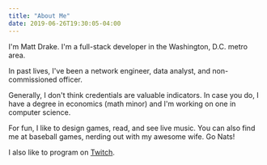 ```yaml
---
title: "About Me"
date: 2019-06-26T19:30:05-04:00
---
```


I'm Matt Drake. I'm a full-stack developer in the Washington, D.C. metro area.

In past lives, I've been a network engineer, data analyst, and non-commissioned
officer.

Generally, I don't think credentials are valuable indicators. In case you do, I
have a degree in economics (math minor) and I'm working on one in computer
science.

For fun, I like to design games, read, and see live music. You can also find
me at baseball games, nerding out with my awesome wife. Go Nats!

I also like to program on [Twitch](https://twitch.tv/mdrakedev).
